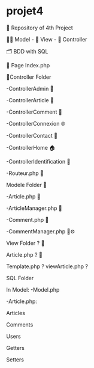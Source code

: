 # projet4

🏪 Repository of 4th Project

🧚‍♀️ Model - 👀 View - 👔 Controller

🗂 BDD with SQL

📄 Page Index.php

📁Controller Folder

-ControllerAdmin 👤

-ControllerArticle 📃

-ControllerComment 💬

-ControllerConnexion 🌐

-ControllerContact 👥

-ControllerHome 🏠

-ControllerIdentification 🔖

-Routeur.php 📡

Modele Folder 📁

-Article.php 📃

-ArticleManager.php 📃

-Comment.php 💬

-CommentManager.php 💬⚙️

View Folder ? 📁

Article.php ? 📃

Template.php ? 
viewArticle.php ?

SQL Folder

In Model:
-Model.php

-Article.php:

Articles

Comments

Users

Getters

Setters
